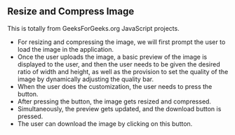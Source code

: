 ## Resize and Compress Image

This is totally from GeeksForGeeks.org JavaScript projects.
<br />

- For resizing and compressing the image, we will first prompt the user to load the image in the application.
- Once the user uploads the image, a basic preview of the image is displayed to the user, and then the user needs to be given the desired ratio of width and height, as well as the provision to set the quality of the image by dynamically adjusting the quality bar.
- When the user does the customization, the user needs to press the button.
- After pressing the button, the image gets resized and compressed.
- Simultaneously, the preview gets updated, and the download button is pressed.
- The user can download the image by clicking on this button.
